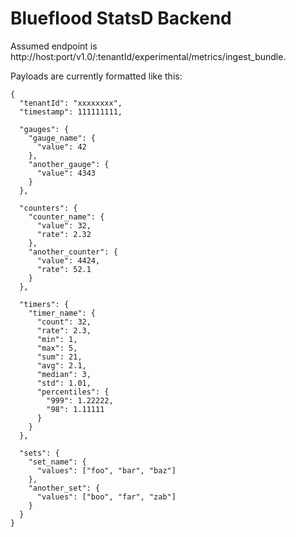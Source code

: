 # Blueflood StatsD Backend

Assumed endpoint is http://host:port/v1.0/:tenantId/experimental/metrics/ingest_bundle.

Payloads are currently formatted like this:

    {
      "tenantId": "xxxxxxxx",
      "timestamp": 111111111,
      
      "gauges": {
        "gauge_name": {
          "value": 42
        },
        "another_gauge": {
          "value": 4343
        }
      },
      
      "counters": {
        "counter_name": {
          "value": 32,
          "rate": 2.32
        },
        "another_counter": {
          "value": 4424,
          "rate": 52.1
        }
      },
      
      "timers": {
        "timer_name": {
          "count": 32,
          "rate": 2.3,
          "min": 1,
          "max": 5,
          "sum": 21,
          "avg": 2.1,
          "median": 3,
          "std": 1.01,
          "percentiles": {
            "999": 1.22222,
            "98": 1.11111
          }
        }
      },
      
      "sets": {
        "set_name": {
          "values": ["foo", "bar", "baz"]
        },
        "another_set": {
          "values": ["boo", "far", "zab"]
        }
      }
    }

